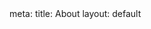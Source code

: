 <script setup lang="ts">
// No setup needed for this page
</script>

<template>
  <div>
    <div class="text-center">
      <div i-carbon-dicom-overlay class="text-4xl -mb-6 m-auto" />
      <h3>About</h3>
    </div>

    <p>
      <a href="https://github.com/antfu/vitesse" target="_blank" rel="noreferrer">Vitesse</a> is an opinionated <a href="https://github.com/vitejs/vite" target="_blank" rel="noreferrer">Vite</a> starter template made by <a href="https://github.com/antfu" target="_blank" rel="noreferrer">@antfu</a> for mocking apps swiftly. With <strong>file-based routing</strong>, <strong>components auto importing</strong>, <strong>markdown support</strong>, I18n, PWA and uses <strong>UnoCSS</strong> for styling and icons.
    </p>

    <pre class="language-js">
      <code>
// syntax highlighting example
function vitesse() {
  const foo = 'bar'
  console.log(foo)
}
      </code>
    </pre>

    <p>
      Check out the <a href="https://github.com/antfu/vitesse" target="_blank" rel="noreferrer">GitHub repo</a> for more details.
    </p>
  </div>
</template>

<route lang="yaml">
meta:
  title: About
  layout: default
</route>

<style scoped>
.language-js {
  background: #f8f8f8;
  padding: 1rem;
  border-radius: 4px;
  margin: 1rem 0;
}
</style>
